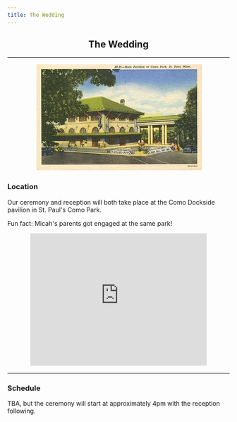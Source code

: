 ```yaml
---
title: The Wedding
---
```


<h2 align="center"> The Wedding </h2>

----
<p align="center">

<img src="img/ComoPavilion1909.JPG">
</p>

### Location

Our ceremony and reception will both take place at the Como Dockside pavilion in St. Paul's Como Park. 

Fun fact: Micah's parents got engaged at the same park!

<p align="center">
<iframe src="https://www.google.com/maps/embed?pb=!1m14!1m8!1m3!1d2822.11131912174!2d-93.1441629!3d44.9820497!3m2!1i1024!2i768!4f13.1!3m3!1m2!1s0x52b32b1dac9bab27%3A0xb4264e0af6d64510!2sComo+Dockside!5e0!3m2!1sen!2sus!4v1486357064178" width="400" height="300" frameborder="0" style="border:0" allowfullscreen></iframe>
<!-- [Map](https://www.google.com/maps/place/Como+Dockside/@44.9820497,-93.1441629,17z/data=!4m5!3m4!1s0x52b32b1dac9bab27:0xb4264e0af6d64510!8m2!3d44.9822356!4d-93.1431115) -->
</p>

-----


### Schedule

TBA, but the ceremony will start at approximately 4pm with the reception following.


<!-- 
----

Get in touch with one of us anytime if you have questions about the event!
 
 -----
 
 ### Attire
 Festive and relaxed. We just want to see your faces!
 
 
 -->
 